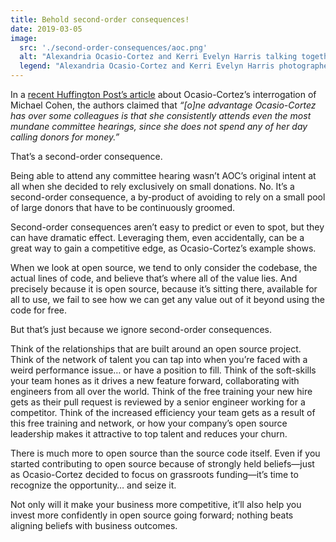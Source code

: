 ```yaml
---
title: Behold second-order consequences!
date: 2019-03-05
image:
  src: './second-order-consequences/aoc.png'
  alt: "Alexandria Ocasio-Cortez and Kerri Evelyn Harris talking together outside in a street during the 2018 general election."
  legend: "Alexandria Ocasio-Cortez and Kerri Evelyn Harris photographed by Corey Torpie ([CC BY 2.0](https://creativecommons.org/licenses/by/2.0))"
---
```


In a [recent Huffington Post’s article][huffpost-article] about Ocasio-Cortez’s interrogation of Michael Cohen,
the authors claimed that
_“[o]ne advantage Ocasio-Cortez has over some colleagues is that she consistently attends even the most mundane committee hearings,
since she does not spend any of her day calling donors for money.”_

That’s a second-order consequence.

Being able to attend any committee hearing wasn’t AOC’s original intent at all when she decided to rely exclusively on small donations.
No.
It’s a second-order consequence, a by-product of avoiding to rely on a small pool of large donors that have to be continuously groomed.

Second-order consequences aren’t easy to predict or even to spot,
but they can have dramatic effect.
Leveraging them, even accidentally, can be a great way to gain a competitive edge,
as Ocasio-Cortez’s example shows.

When we look at open source, we tend to only consider the codebase,
the actual lines of code, and believe that’s where all of the value lies.
And precisely because it is open source,
because it’s sitting there, available for all to use,
we fail to see how we can get any value out of it beyond using the code for free.

But that’s just because we ignore second-order consequences.

Think of the relationships that are built around an open source project.
Think of the network of talent you can tap into when you’re faced with a weird performance issue… or have a position to fill.
Think of the soft-skills your team hones as it drives a new feature forward, collaborating with engineers from all over the world.
Think of the free training your new hire gets as their pull request is reviewed by a senior engineer working for a competitor.
Think of the increased efficiency your team gets as a result of this free training and network,
or how your company’s open source leadership makes it attractive to top talent and reduces your churn.

There is much more to open source than the source code itself.
Even if you started contributing to open source
because of strongly held beliefs—just as Ocasio-Cortez decided to focus on grassroots funding—it’s time to recognize the opportunity…
and seize it.

Not only will it make your business more competitive,
it’ll also help you invest more confidently in open source going forward;
nothing beats aligning beliefs with business outcomes.

[huffpost-article]: https://www.huffpost.com/entry/alexandria-ocasio-cortez-mastered-michael-cohen-testimony-preparation-staff_n_5c78605ee4b0de0c3fbf4eb9
